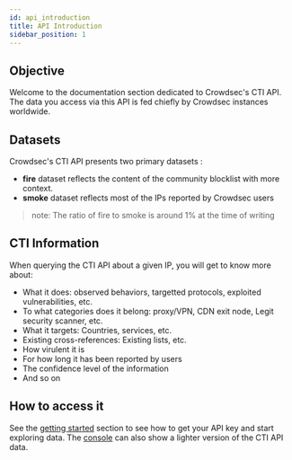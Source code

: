 ```yaml
---
id: api_introduction
title: API Introduction
sidebar_position: 1
---
```


## Objective

Welcome to the documentation section dedicated to Crowdsec's CTI API.
The data you access via this API is fed chiefly by Crowdsec instances worldwide.

## Datasets

Crowdsec's CTI API presents two primary datasets :
 - **fire** dataset reflects the content of the community blocklist with more context.
 - **smoke** dataset reflects most of the IPs reported by Crowdsec users

> note: The ratio of fire to smoke is around 1% at the time of writing

## CTI Information

When querying the CTI API about a given IP, you will get to know more about:
 - What it does: observed behaviors, targetted protocols, exploited vulnerabilities, etc.
 - To what categories does it belong: proxy/VPN, CDN exit node, Legit security scanner, etc.
 - What it targets: Countries, services, etc.
 - Existing cross-references: Existing lists, etc.
 - How virulent it is
 - For how long it has been reported by users
 - The confidence level of the information
 - And so on

## How to access it

See the [getting started](/cti_api/api_getting_started.mdx) section to see how to get your API key and start exploring data.
The [console](https://app.crowdsec.net) can also show a lighter version of the CTI API data.
